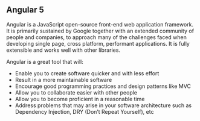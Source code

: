 ## Angular 5

Angular is a JavaScript open-source front-end web application framework. 
It is primarily sustained by Google together with an extended community of 
people and companies, to approach many of the challenges faced when developing single page, 
cross platform, performant applications. It is fully extensible and works well with other libraries.

Angular is a great tool that will:

* Enable you to create software quicker and with less effort
* Result in a more maintainable software
* Encourage good programming practices and design patterns like MVC
* Allow you to collaborate easier with other people
* Allow you to become proficient in a reasonable time
* Address problems that may arise in your software architecture such as Dependency Injection, DRY (Don’t Repeat Yourself), etc
